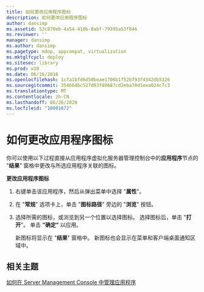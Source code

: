 ```yaml
---
title: 如何更改应用程序图标
description: 如何更改应用程序图标
author: dansimp
ms.assetid: 52c870eb-4a54-410b-8abf-79395a53f846
ms.reviewer: ''
manager: dansimp
ms.author: dansimp
ms.pagetype: mdop, appcompat, virtualization
ms.mktglfcycl: deploy
ms.sitesec: library
ms.prod: w10
ms.date: 06/16/2016
ms.openlocfilehash: 1cfa1bfd6d50beae1706b1f52b793f4342db5326
ms.sourcegitcommit: 354664bc527d93f80687cd2eba70d1eea024c7c3
ms.translationtype: MT
ms.contentlocale: zh-CN
ms.lasthandoff: 06/26/2020
ms.locfileid: "10801672"
---
```

# 如何更改应用程序图标


你可以使用以下过程直接从应用程序虚拟化服务器管理控制台中的**应用程序**节点的 "**结果**" 窗格中更改与所选应用程序关联的图标。

**更改应用程序图标**

1.  右键单击该应用程序，然后从弹出菜单中选择 "**属性**"。

2.  在 "**常规**" 选项卡上，单击 "**图标路径**" 旁边的 "**浏览**" 按钮。

3.  选择所需的图标，或浏览到另一个位置以选择图标。 选择图标后，单击 "**打开**"。 单击 **"确定"** 以应用。

    新图标将显示在 "**结果**" 窗格中。 新图标也会显示在菜单和客户端桌面通知区域中。

## 相关主题


[如何在 Server Management Console 中管理应用程序](how-to-manage-applications-in-the-server-management-console.md)

 

 





